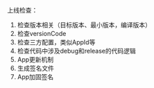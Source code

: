 上线检查：

1. 检查版本相关（目标版本、最小版本，编译版本）
2. 检查versionCode
3. 检查三方配置，类似AppId等
4. 检查代码中涉及debug和release的代码逻辑
5. App更新机制
6. 生成签名文件
7. App加固签名